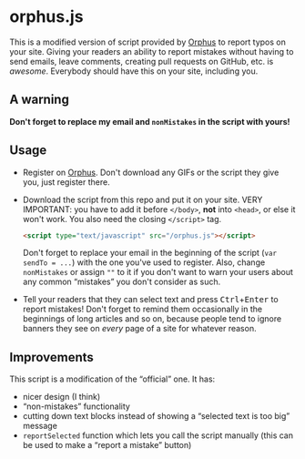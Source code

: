 # orphus.js

This is a modified version of script provided by [Orphus][] to report typos
on your site. Giving your readers an ability to report mistakes without
having to send emails, leave comments, creating pull requests on GitHub,
etc. is *awesome*. Everybody should have this on your site, including you.

## A warning

**Don't forget to replace my email and `nonMistakes` in the script with yours!**

## Usage

  * Register on [Orphus][]. Don't download any GIFs or the script they give
    you, just register there.

  * Download the script from this repo and put it on your site. VERY
    IMPORTANT: you have to add it before `</body>`, **not** into `<head>`, or
    else it won't work. You also need the closing `</script>` tag.

    ~~~ html
    <script type="text/javascript" src="/orphus.js"></script>
    ~~~

    Don't forget to replace your email in the beginning of the script (`var
    sendTo = ...`) with the one you've used to register. Also, change
    `nonMistakes` or assign `""` to it if you don't want to warn your users
    about any common “mistakes” you don't consider as such.

  * Tell your readers that they can select text and press
    <kbd>Ctrl</kbd>+<kbd>Enter</kbd> to report mistakes! Don't forget to
    remind them occasionally in the beginnings of long articles and so on,
    because people tend to ignore banners they see on *every* page of a site
    for whatever reason.

## Improvements

This script is a modification of the “official” one. It has:

  * nicer design (I think)
  * “non-mistakes” functionality
  * cutting down text blocks instead of showing a “selected text is too big”
    message
  * `reportSelected` function which lets you call the script manually (this
    can be used to make a “report a mistake” button)

[Orphus]: http://orphus.ru/en/

